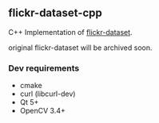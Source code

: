 ## flickr-dataset-cpp

C++ Implementation of [flickr-dataset](https://github.com/rubycho/flickr-dataset).

original flickr-dataset will be archived soon.

### Dev requirements

- cmake
- curl (libcurl-dev)
- Qt 5+
- OpenCV 3.4+
